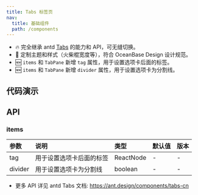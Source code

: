 ```yaml
---
title: Tabs 标签页
nav:
  title: 基础组件
  path: /components
---
```


- 🔥 完全继承 antd [Tabs](https://ant.design/components/tabs-cn) 的能力和 API，可无缝切换。
- 💄 定制主题和样式（火柴棍宽度等），符合 OceanBase Design 设计规范。
- 🆕 `items` 和 `TabPane` 新增 `tag` 属性，用于设置选项卡后面的标签。
- 🆕 `items` 和 `TabPane` 新增 `divider` 属性，用于设置选项卡为分割线。

## 代码演示

<code src="./demo/basic.tsx" title="基本"></code>

<code src="./demo/size.tsx" title="大小"></code>

<code src="./demo/position.tsx" title="位置"></code>

<code src="./demo/divider.tsx" title="分割线"></code>

<code src="./demo/tag.tsx" title="标签" description="可设置选项卡后面的标签"></code>

<code src="./demo/tab-pane.tsx" title="TabPane 语法糖（不推荐使用）" description="即将废弃的 API，不推荐使用，详见 antd [文档](https://4x.ant.design/components/tabs-cn/#4.23.0-%E7%94%A8%E6%B3%95%E5%8D%87%E7%BA%A7)"></code>

## API

### items

| 参数    | 说明                     | 类型      | 默认值 | 版本 |
| :------ | :----------------------- | :-------- | :----- | :--- |
| tag     | 用于设置选项卡后面的标签 | ReactNode | -      | -    |
| divider | 用于设置选项卡为分割线   | boolean   | -      | -    |

- 更多 API 详见 antd Tabs 文档: https://ant.design/components/tabs-cn
